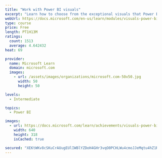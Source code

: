 ```yaml
---
title: "Work with Power BI visuals"
excerpt: "Learn how to choose from the exceptional visuals that Power BI makes available to you. Formatting visuals will direct the user’s attention to exactly where you want it, while helping to make the visual easier to read and interpret. You will also learn about how to use key performance indicators (KPIs)."
webUrl: https://docs.microsoft.com/en-us/learn/modules/visuals-power-bi/
type: course
price: Free
length: PT1H13M
ratings:
  count: 1513
  average: 4.642432
heat: 69

provider:
  name: Microsoft Learn
  domain: microsoft.com
  images:
    - url: /assets/images/organizations/microsoft.com-50x50.jpg
      width: 50
      height: 50

levels:
  - Intermediate

topics:
  - Power BI

images:
  - url: https://docs.microsoft.com/learn/achievements/visuals-power-bi-social.png
    width: 640
    height: 318
    isCached: true

secured: "XEKtWKv8cSKuCrAUugEUlIWBlYZDoH4GHr3vqO0PCHLWu4cmoJJeMqtu4hZ1RIbXOK93IO1h6kcbkelIqhPWSymx18/+NTxyamxQIEPcbS2cGS8WWzZkjLQ4t3uOmsby5PPRdSdgkribuWx+r/4sqU+yW1qP2rCUYjnak1sn2/Fjlh4hYcu2zbRHCYHdzO8N71nkxgenKgDUY8BhjnvRw3E9oT0lI9MwH7R+SBHBK5+mcbUClAD4mHQe1Pg8KPUPQYF8ym6Kn40VAAL9aUAsU0LNWePKioJ5SmLY5fZ7z2LeJFn0Xgkp4In9tVRwgKSIWo1a5YUwzJkNnJjgq+BZquFLMB0MTq4DG5fMVfaZ7ox57tDKlbH77Bx/DRkWf2vJd3v9276lvdw93VrwqCTxDlsDnSY52EgojVIN87O4UlU=;p4RcLBE7b8ub7jgnWqsZYg=="
---
```


